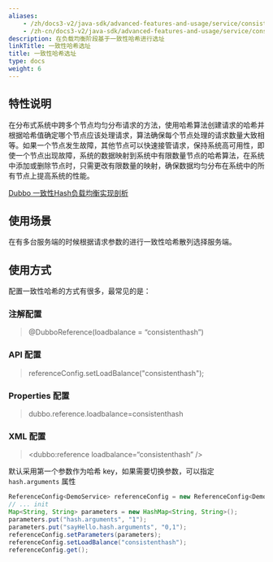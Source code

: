 ```yaml
---
aliases:
    - /zh/docs3-v2/java-sdk/advanced-features-and-usage/service/consistent-hash/
    - /zh-cn/docs3-v2/java-sdk/advanced-features-and-usage/service/consistent-hash/
description: 在负载均衡阶段基于一致性哈希进行选址
linkTitle: 一致性哈希选址
title: 一致性哈希选址
type: docs
weight: 6
---
```






## 特性说明
在分布式系统中跨多个节点均匀分布请求的方法，使用哈希算法创建请求的哈希并根据哈希值确定哪个节点应该处理请求，算法确保每个节点处理的请求数量大致相等。如果一个节点发生故障，其他节点可以快速接管请求，保持系统高可用性，即使一个节点出现故障，系统的数据映射到系统中有限数量节点的哈希算法，在系统中添加或删除节点时，只需更改有限数量的映射，确保数据均匀分布在系统中的所有节点上提高系统的性能。

[Dubbo 一致性Hash负载均衡实现剖析](/zh-cn/blog/2019/05/01/dubbo-%E4%B8%80%E8%87%B4%E6%80%A7hash%E8%B4%9F%E8%BD%BD%E5%9D%87%E8%A1%A1%E5%AE%9E%E7%8E%B0%E5%89%96%E6%9E%90/)

## 使用场景

在有多台服务端的时候根据请求参数的进行一致性哈希散列选择服务端。

## 使用方式

配置一致性哈希的方式有很多，最常见的是：

### 注解配置

> @DubboReference(loadbalance = “consistenthash”)

### API 配置

> referenceConfig.setLoadBalance("consistenthash");

### Properties 配置

> dubbo.reference.loadbalance=consistenthash

### XML 配置

> <dubbo:reference loadbalance=“consistenthash” />

默认采用第一个参数作为哈希 key，如果需要切换参数，可以指定 `hash.arguments` 属性

```java
ReferenceConfig<DemoService> referenceConfig = new ReferenceConfig<DemoService>();
// ... init
Map<String, String> parameters = new HashMap<String, String>();
parameters.put("hash.arguments", "1");
parameters.put("sayHello.hash.arguments", "0,1");
referenceConfig.setParameters(parameters);
referenceConfig.setLoadBalance("consistenthash");
referenceConfig.get();
```